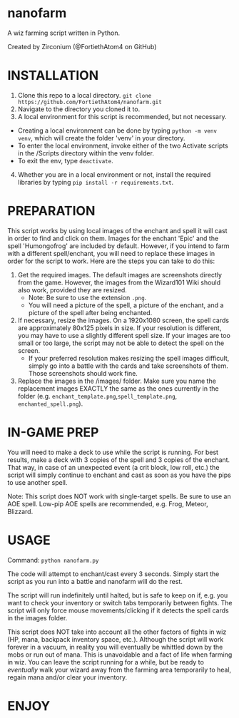 # nanofarm

A wiz farming script written in Python. 

Created by Zirconium (@FortiethAtom4 on GitHub)

# INSTALLATION
1. Clone this repo to a local directory. `git clone https://github.com/FortiethAtom4/nanofarm.git` 
2. Navigate to the directory you cloned it to.
3. A local environment for this script is recommended, but not necessary.
 - Creating a local environment can be done by typing `python -m venv venv`, which will create the folder 'venv' in your directory.
 - To enter the local environment, invoke either of the two Activate scripts in the /Scripts directory within the venv folder.
 - To exit the env, type `deactivate`.
4. Whether you are in a local environment or not, install the required libraries by typing `pip install -r requirements.txt`.

# PREPARATION
This script works by using local images of the enchant and spell it will cast in order to find and click on them. Images for the enchant 'Epic' and the spell 'Humongofrog' are included by default. However, if you intend to farm with a different spell/enchant, you will need to replace these images in order for the script to work. Here are the steps you can take to do this:
1. Get the required images. The default images are screenshots directly from the game. However, the images from the Wizard101 Wiki should also work, provided they are resized. 
    - Note: Be sure to use the extension `.png`. 
    - You will need a picture of the spell, a picture of the enchant, and a picture of the spell after being enchanted.
2. If necessary, resize the images. On a 1920x1080 screen, the spell cards are approximately 80x125 pixels in size. If your resolution is different, you may have to use a slightly different spell size. If your images are too small or too large, the script may not be able to detect the spell on the screen.
    - If your preferred resolution makes resizing the spell images difficult, simply go into a battle with the cards and take screenshots of them. Those screenshots should work fine.
3. Replace the images in the /images/ folder. Make sure you name the replacement images EXACTLY the same as the ones currently in the folder (e.g. `enchant_template.png`,`spell_template.png`, `enchanted_spell.png`). 

# IN-GAME PREP
You will need to make a deck to use while the script is running. For best results, make a deck with 3 copies of the spell and 3 copies of the enchant. That way, in case of an unexpected event (a crit block, low roll, etc.) the script will simply continue to enchant and cast as soon as you have the pips to use another spell.

Note: This script does NOT work with single-target spells. Be sure to use an AOE spell. Low-pip AOE spells are recommended, e.g. Frog, Meteor, Blizzard. 

# USAGE

Command: `python nanofarm.py` 

The code will attempt to enchant/cast every 3 seconds. Simply start the script as you run into a battle and nanofarm will do the rest. 

The script will run indefinitely until halted, but is safe to keep on if, e.g. you want to check your inventory or switch tabs temporarily between fights. The script will only force mouse movements/clicking if it detects the spell cards in the images folder. 

This script does NOT take into account all the other factors of fights in wiz (HP, mana, backpack inventory space, etc.). Although the script will work forever in a vacuum, in reality you will eventually be whittled down by the mobs or run out of mana. This is unavoidable and a fact of life when farming in wiz. You can leave the script running for a while, but be ready to *eventually* walk your wizard away from the farming area temporarily to heal, regain mana and/or clear your inventory. 

# ENJOY

